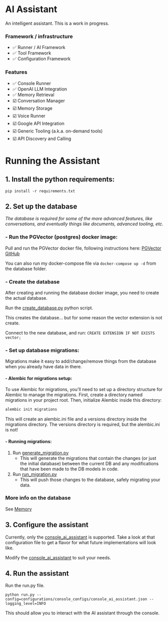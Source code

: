 # AI Assistant
An intelligent assistant.  This is a work in progress.

### Framework / infrastructure
- ✅ Runner / AI Framework
- ✅ Tool Framework
- ✅ Configuration Framework

### Features
- ✅ Console Runner
- ✅ OpenAI LLM Integration
- ✅ Memory Retrieval
- ☑️ Conversation Manager
- ☑️ Memory Storage
- ☑️ Voice Runner
- ☑️ Google API Integration
- ☑️ Generic Tooling (a.k.a. on-demand tools)
- ☑️ API Discovery and Calling

# Running the Assistant

## 1. Install the python requirements:

`pip install -r requirements.txt`

## 2. Set up the database
*The database is required for some of the more advanced features, like conversations, and eventually things like documents, advanced tooling, etc.*
### - Run the PGVector (postgres) docker image:

Pull and run the PGVector docker file, following instructions here: [PGVector GitHub](https://github.com/pgvector/pgvector/tree/master#docker)

You can also run my docker-compose file via `docker-compose up -d` from the database folder.

### - Create the database
After creating and running the database docker image, you need to create the actual database.

Run the [create_database.py](src\db\database\create_database.py) python script.

This creates the database...  but for some reason the vector extension is not create.

Connect to the new database, and run: `CREATE EXTENSION IF NOT EXISTS vector;`

### - Set up database migrations:
Migrations make it easy to add/change/remove things from the database when you already have data in there. 

#### - Alembic for migrations setup:
To use Alembic for migrations, you'll need to set up a directory structure for Alembic to manage the migrations. First, create a directory named migrations in your project root. Then, initialize Alembic inside this directory:

``` bash
alembic init migrations
```
This will create an alembic.ini file and a versions directory inside the migrations directory.  The versions directory is required, but the alembic.ini is not!

#### - Running migrations:
1. Run [generate_migration.py](generate_migration.py)
   - This will generate the migrations that contain the changes (or just the initial database) between the current DB and any modifications that have been made to the DB models in code.
2. Run [run_migration.py](run_migration.py)
   - This will push those changes to the database, safely migrating your data.

### More info on the database
See [Memory](src\db\readme.md)

## 3. Configure the assistant
Currently, only the [console_ai_assistant](configurations\console_configs\console_ai_assistant.json) is supported.  Take a look at that configuration file to get a flavor for what future implementations will look like.

Modify the [console_ai_assistant](configurations\console_configs\console_ai_assistant.json) to suit your needs.

## 4. Run the assistant
Run the run.py file.

`python run.py --config=configurations/console_configs/console_ai_assistant.json --logging_level=INFO`

This should allow you to interact with the AI assistant through the console.  